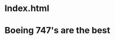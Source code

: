 # Index.html
<!DOCTYPE html>
<html>
     <head>
     <title>Hello my name is Peter, how are you!</title>
     </head>
     <body>
     <h1> Boeing 747's are the best</h1>

